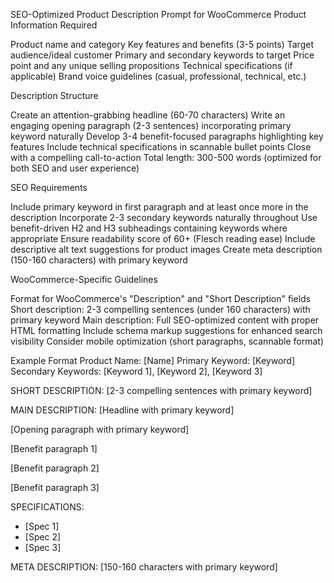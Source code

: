 SEO-Optimized Product Description Prompt for WooCommerce
Product Information Required

Product name and category
Key features and benefits (3-5 points)
Target audience/ideal customer
Primary and secondary keywords to target
Price point and any unique selling propositions
Technical specifications (if applicable)
Brand voice guidelines (casual, professional, technical, etc.)

Description Structure

Create an attention-grabbing headline (60-70 characters)
Write an engaging opening paragraph (2-3 sentences) incorporating primary keyword naturally
Develop 3-4 benefit-focused paragraphs highlighting key features
Include technical specifications in scannable bullet points
Close with a compelling call-to-action
Total length: 300-500 words (optimized for both SEO and user experience)

SEO Requirements

Include primary keyword in first paragraph and at least once more in the description
Incorporate 2-3 secondary keywords naturally throughout
Use benefit-driven H2 and H3 subheadings containing keywords where appropriate
Ensure readability score of 60+ (Flesch reading ease)
Include descriptive alt text suggestions for product images
Create meta description (150-160 characters) with primary keyword

WooCommerce-Specific Guidelines

Format for WooCommerce's "Description" and "Short Description" fields
Short description: 2-3 compelling sentences (under 160 characters) with primary keyword
Main description: Full SEO-optimized content with proper HTML formatting
Include schema markup suggestions for enhanced search visibility
Consider mobile optimization (short paragraphs, scannable format)

Example Format
Product Name: [Name]
Primary Keyword: [Keyword]
Secondary Keywords: [Keyword 1], [Keyword 2], [Keyword 3]

SHORT DESCRIPTION:
[2-3 compelling sentences with primary keyword]

MAIN DESCRIPTION:
[Headline with primary keyword]

[Opening paragraph with primary keyword]

[Benefit paragraph 1]

[Benefit paragraph 2]

[Benefit paragraph 3]

SPECIFICATIONS:
- [Spec 1]
- [Spec 2]
- [Spec 3]

META DESCRIPTION:
[150-160 characters with primary keyword]
